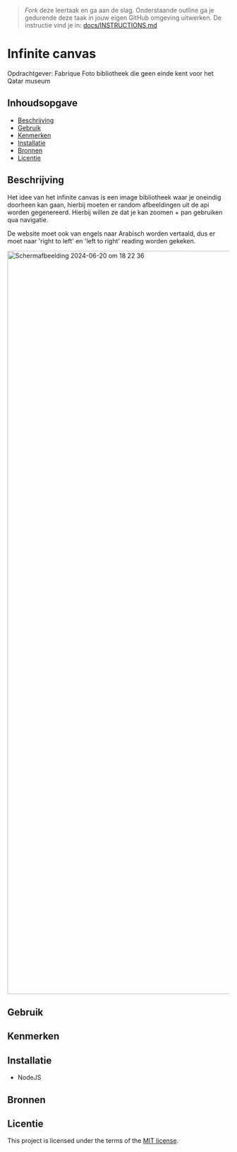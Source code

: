 > _Fork_ deze leertaak en ga aan de slag. Onderstaande outline ga je gedurende deze taak in jouw eigen GitHub omgeving uitwerken. De instructie vind je in: [docs/INSTRUCTIONS.md](docs/INSTRUCTIONS.md)

# Infinite canvas
<!-- Geef je project een titel en schrijf in één zin wat het is -->
Opdrachtgever: Fabrique
Foto bibliotheek die geen einde kent voor het Qatar museum

## Inhoudsopgave

  * [Beschrijving](#beschrijving)
  * [Gebruik](#gebruik)
  * [Kenmerken](#kenmerken)
  * [Installatie](#installatie)
  * [Bronnen](#bronnen)
  * [Licentie](#licentie)

## Beschrijving
<!-- Bij Beschrijving staat kort beschreven wat voor project het is en wat je hebt gemaakt -->
Het idee van het infinite canvas is een image bibliotheek waar je oneindig doorheen kan gaan, hierbij moeten er random afbeeldingen uit de api worden gegenereerd. Hierbij willen ze dat je kan zoomen + pan gebruiken qua navigatie. 

De website moet ook van engels naar Arabisch worden vertaald, dus er moet naar 'right to left' en 'left to right' reading worden gekeken.
<!-- Voeg een mooie poster visual toe 📸 -->
<img width="1680" alt="Scherm­afbeelding 2024-06-20 om 18 22 36" src="https://github.com/Anna-Kyra/proof-of-concept/assets/144000242/e5882981-baed-4e35-9ad2-7fd372f535c1">

<!-- Voeg een link toe naar Github Pages 🌐-->

## Gebruik
<!-- Bij Gebruik staat de user story, hoe het werkt en wat je er mee kan. -->

## Kenmerken
<!-- Bij Kenmerken staat welke technieken zijn gebruikt en hoe. Wat is de HTML structuur? Wat zijn de belangrijkste dingen in CSS? Wat is er met JS gedaan en hoe? Misschien heb je iets met NodeJS gedaan, of heb je een framwork of library gebruikt? -->

## Installatie
<!-- Bij Instalatie staat hoe een andere developer aan jouw repo kan werken -->
- NodeJS


## Bronnen

## Licentie

This project is licensed under the terms of the [MIT license](./LICENSE).

